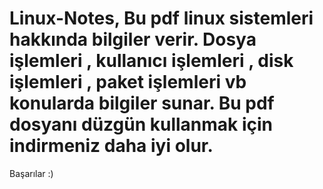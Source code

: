 # Linux-Notes, Bu pdf linux sistemleri hakkında bilgiler verir. Dosya işlemleri , kullanıcı işlemleri , disk işlemleri , paket işlemleri vb konularda bilgiler sunar. Bu pdf dosyanı düzgün kullanmak için indirmeniz daha iyi olur.
Başarılar :)
